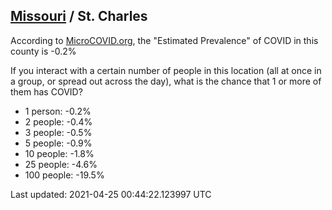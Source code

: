 
## [Missouri](/united-states/missouri) / St. Charles

According to [MicroCOVID.org](http://microcovid.org),
the "Estimated Prevalence" of COVID in this county is -0.2%

If you interact with a certain number of people in this location
(all at once in a group, or spread out across the day), what is the chance that
1 or more of them has COVID?

- 1 person: -0.2%
- 2 people: -0.4%
- 3 people: -0.5%
- 5 people: -0.9%
- 10 people: -1.8%
- 25 people: -4.6%
- 100 people: -19.5%

Last updated: 2021-04-25 00:44:22.123997 UTC
